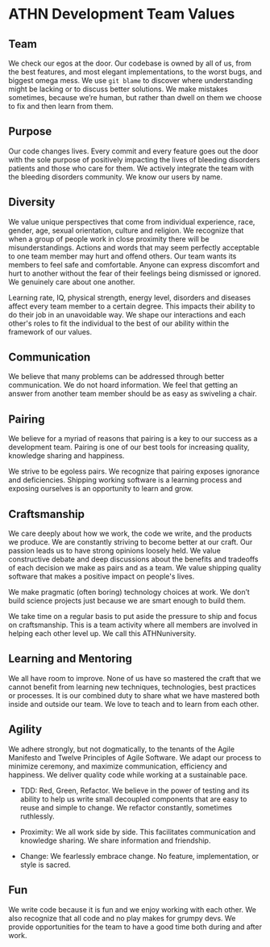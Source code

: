 ATHN Development Team Values
============================

Team
---------------------------------
We check our egos at the door. Our codebase is owned by all of us, from the best features, and most elegant implementations, to the worst bugs, and biggest omega mess. We use `git blame` to discover where understanding might be lacking or to discuss better solutions. We make mistakes sometimes, because we’re human, but rather than dwell on them we choose to fix and then learn from them.

Purpose
---------------------------------
Our code changes lives. Every commit and every feature goes out the door with the sole purpose of positively impacting the lives of bleeding disorders patients and those who care for them. We actively integrate the team with the bleeding disorders community. We know our users by name.

Diversity
---------------------------------
We value unique perspectives that come from individual experience, race, gender, age, sexual orientation, culture and religion. We recognize that when a group of people work in close proximity there will be misunderstandings. Actions and words that may seem perfectly acceptable to one team member may hurt and offend others. Our team wants its members to feel safe and comfortable. Anyone can express discomfort and hurt to another without the fear of their feelings being dismissed or ignored. We genuinely care about one another. 

Learning rate, IQ, physical strength, energy level, disorders and diseases affect every team member to a certain degree. This impacts their ability to do their job in an unavoidable way. We shape our interactions and each other's roles to fit the individual to the best of our ability within the framework of our values.

Communication
---------------------------------
We believe that many problems can be addressed through better communication. We do not hoard information. We feel that getting an answer from another team member should be as easy as swiveling a chair. 

Pairing
---------------------------------
We believe for a myriad of reasons that pairing is a key to our success as a development team. Pairing is one of our best tools for increasing quality, knowledge sharing and happiness.

We strive to be egoless pairs. We recognize that pairing exposes ignorance and deficiencies. Shipping working software is a learning process and exposing ourselves is an opportunity to learn and grow.

Craftsmanship
---------------------------------
We care deeply about how we work, the code we write, and the products we produce. We are constantly striving to become better at our craft. Our passion leads us to have strong opinions loosely held. We value constructive debate and deep discussions about the benefits and tradeoffs of each decision we make as pairs and as a team. We value shipping quality software that makes a positive impact on people's lives.

We make pragmatic (often boring) technology choices at work. We don’t build science projects just because we are smart enough to build them. 

We take time on a regular basis to put aside the pressure to ship and focus on craftsmanship. This is a team activity where all members are involved in helping each other level up. We call this ATHNuniversity.

Learning and Mentoring
---------------------------------
We all have room to improve. None of us have so mastered the craft that we cannot benefit from learning new techniques, technologies, best practices or processes. It is our combined duty to share what we have mastered both inside and outside our team. We love to teach and to learn from each other.

Agility
---------------------------------
We adhere strongly, but not dogmatically, to the tenants of the Agile Manifesto and Twelve Principles of Agile Software. We adapt our process to minimize ceremony, and maximize communication, efficiency and happiness. We deliver quality code while working at a sustainable pace.

- TDD: Red, Green, Refactor. We believe in the power of testing and its ability to help us write small decoupled components that are easy to reuse and simple to change. We refactor constantly, sometimes ruthlessly.

- Proximity: We all work side by side. This facilitates communication and knowledge sharing. We share information and friendship. 

- Change: We fearlessly embrace change. No feature, implementation, or style is sacred. 

Fun
---------------------------------
We write code because it is fun and we enjoy working with each other. We also recognize that all code and no play makes for grumpy devs. We provide opportunities for the team to have a good time both during and after work.